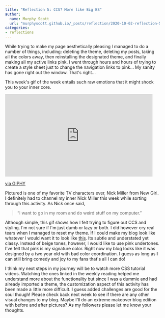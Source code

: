 ```yaml
---
title: "Reflection 5: CCS? More like Big BS" 
author:
  name: Murphy Scott
  url: "murphyscott.github.io/_posts/reflection/2020-10-02-reflection-5.md"
categories:
- reflections
---
```


While trying to make my page aesthetically pleasing I managed to do a number of things, including: deleting the theme, deleting my posts, taking all the colors away, then reinstalling the designated theme, and finally making all my active links pink. I went through hours and hours of trying to create a style sheet just to change the navigation links to pink... My sanity has gone right out the window. That's right...

This week's gif of the week entails such raw emotions that it might shock you to your inner core. 
<iframe src="https://giphy.com/embed/uDRezGbZW1uo0" width="480" height="269" frameBorder="0" class="giphy-embed" allowFullScreen></iframe><p><a href="https://giphy.com/gifs/good-god-uDRezGbZW1uo0">via GIPHY</a></p>
Pictured is one of my favorite TV characters ever, Nick Miller from New Girl. I definitely had to channel my inner Nick Miller this week while sorting through this activity. As Nick once said, 

<blockquote>“I want to go in my room and do weird stuff on my computer.”</blockquote

Although simple, this gif shows how I felt trying to figure out CCS and styling. I'm not sure if I'm just dumb or lazy or both. I did however cry real tears when I managed to reset my theme. If I could make my blog look like whatever I would want it to look like [this](https://www.marieclaire.co.uk/fashion/the-best-fashion-blogs-ever-69888). Its subtle and understated yet classy. Instead of beige tones, however, I would like to use pink undertones. I've felt that pink is my signature color. Right now my blog looks like it was designed by a two year old with bad color coordination. I guess as long as I can still bring comedy and joy to my fans that's all I can do!

I think my next steps in my journey will be to watch more CSS tutorial videos. Watching the ones linked in the weekly reading helped me understand more about the functionality but since I was a dummie and had already imported a theme, the customization aspect of this activity has been made a little more difficult. I guess added challenges are good for the soul though! Please check back next week to see if there are any other visual changes to my blog. Maybe I'll do an extreme makeover blog edition with before and after pictures? As my followers please let me know your thoughts. 
